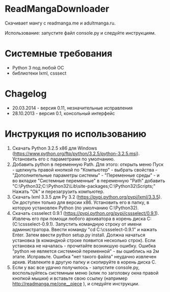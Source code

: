 ReadMangaDownloader
===================

Скачивает мангу с readmanga.me и adultmanga.ru.

Использование: запустите файл console.py и следуйте инструкциям.

Системные требования
====================
 - Python 3 под любой ОС
 - библиотеки lxml, csssect

Chagelog
===================
 - 20.03.2014 - версия 0.11, незначительные исправления
 - 28.10.2013 - версия 0.1, консольный интерфейс

Инструкция по использованию
===================
1. Скачать Python 3.2.5 х86 для Windows (https://www.python.org/ftp/python/3.2.5/python-3.2.5.msi). Установить его с параметрами по умолчанию.
2. Добавить python в переменную Path. Для этого: открыть меню Пуск - щелкнуть правой кнопкой по "Компьютер" - выбрать свойства - "Дополнительные параметры системы" - "Переменные среды" - и во вкладке "Системные переменные" в переменную "Path" добавить "C:\Python32;C:\Python32\Lib\site-packages\;C:\Python32\Scripts\;" Нажать "Ok" и перезагрузить компьютер.
3. Скачать lxml 3.3.5 для Py 3.2 (https://pypi.python.org/pypi/lxml/3.3.5). Он доступен только для версии x86. Установить его в папку, в которую установлен Python (по умолчанию C:\Python32).
4. Скачать cssselect 0.9.1 (https://pypi.python.org/pypi/cssselect/0.9.1). Извлечь его при помощи любого архиватора в корень диска C: (C:\cssselect-0.9.1). Запустить командную строку от имени администратора. Ввести команду "cd C:\cssselect-0.9.1" и нажать Enter. Затем ввести python setup.py install. Должна начаться установка (в командной строке появится несколько строк).
Если установка не началась - прочитайте возникшую ошибку.
Ошибка "python не является системной переменной" - вы ошиблись на 2м этапе. Исправьте.
Ошибка "нет такого файла" неудачно извлечен архив. Извлеките в другую папку и скопируйте в корень диска C.
5. Если у вас все удачно получилось - запустите console.py, воспользуйтесь системным меню (клик по заголовку окна правой кнопкой мышки) и вставьте свою ссылку (например http://readmanga.me/one__piece ), и следуйте инструкции.
